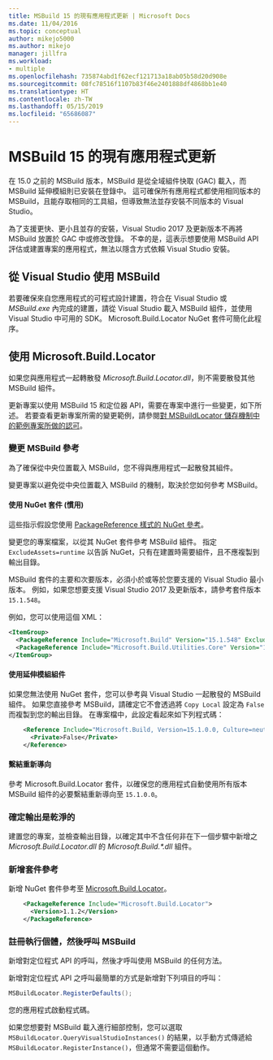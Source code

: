 ```yaml
---
title: MSBuild 15 的現有應用程式更新 | Microsoft Docs
ms.date: 11/04/2016
ms.topic: conceptual
author: mikejo5000
ms.author: mikejo
manager: jillfra
ms.workload:
- multiple
ms.openlocfilehash: 735874abd1f62ecf121713a18ab05b58d20d908e
ms.sourcegitcommit: 08fc78516f1107b83f46e2401888df4868bb1e40
ms.translationtype: HT
ms.contentlocale: zh-TW
ms.lasthandoff: 05/15/2019
ms.locfileid: "65686087"
---
```

# <a name="update-an-existing-application-for-msbuild-15"></a>MSBuild 15 的現有應用程式更新

在 15.0 之前的 MSBuild 版本，MSBuild 是從全域組件快取 (GAC) 載入，而 MSBuild 延伸模組則已安裝在登錄中。 這可確保所有應用程式都使用相同版本的 MSBuild，且能存取相同的工具組，但導致無法並存安裝不同版本的 Visual Studio。

為了支援更快、更小且並存的安裝，Visual Studio 2017 及更新版本不再將 MSBuild 放置於 GAC 中或修改登錄。 不幸的是，這表示想要使用 MSBuild API 評估或建置專案的應用程式，無法以隱含方式依賴 Visual Studio 安裝。

## <a name="use-msbuild-from-visual-studio"></a>從 Visual Studio 使用 MSBuild

若要確保來自您應用程式的可程式設計建置，符合在 Visual Studio 或 *MSBuild.exe* 內完成的建置，請從 Visual Studio 載入 MSBuild 組件，並使用 Visual Studio 中可用的 SDK。 Microsoft.Build.Locator NuGet 套件可簡化此程序。

## <a name="use-microsoftbuildlocator"></a>使用 Microsoft.Build.Locator

如果您與應用程式一起轉散發 *Microsoft.Build.Locator.dll*，則不需要散發其他 MSBuild 組件。

更新專案以使用 MSBuild 15 和定位器 API，需要在專案中進行一些變更，如下所述。 若要查看更新專案所需的變更範例，請參閱[對 MSBuildLocator 儲存機制中的範例專案所做的認可](https://github.com/Microsoft/MSBuildLocator/commits/example-updating-to-msbuild-15)。

### <a name="change-msbuild-references"></a>變更 MSBuild 參考

為了確保從中央位置載入 MSBuild，您不得與應用程式一起散發其組件。

變更專案以避免從中央位置載入 MSBuild 的機制，取決於您如何參考 MSBuild。

#### <a name="use-nuget-packages-preferred"></a>使用 NuGet 套件 (慣用)

這些指示假設您使用 [PackageReference 樣式的 NuGet 參考](https://docs.microsoft.com/nuget/consume-packages/package-references-in-project-files)。

變更您的專案檔案，以從其 NuGet 套件參考 MSBuild 組件。 指定 `ExcludeAssets=runtime` 以告訴 NuGet，只有在建置時需要組件，且不應複製到輸出目錄。

MSBuild 套件的主要和次要版本，必須小於或等於您要支援的 Visual Studio 最小版本。 例如，如果您想要支援 Visual Studio 2017 及更新版本，請參考套件版本 `15.1.548`。

例如，您可以使用這個 XML：

```xml
<ItemGroup>
  <PackageReference Include="Microsoft.Build" Version="15.1.548" ExcludeAssets="runtime" />
  <PackageReference Include="Microsoft.Build.Utilities.Core" Version="15.1.548" ExcludeAssets="runtime" />
</ItemGroup>
```

#### <a name="use-extension-assemblies"></a>使用延伸模組組件

如果您無法使用 NuGet 套件，您可以參考與 Visual Studio 一起散發的 MSBuild 組件。 如果您直接參考 MSBuild，請確定它不會透過將 `Copy Local` 設定為 `False` 而複製到您的輸出目錄。 在專案檔中，此設定看起來如下列程式碼：

```xml
    <Reference Include="Microsoft.Build, Version=15.1.0.0, Culture=neutral, PublicKeyToken=b03f5f7f11d50a3a, processorArchitecture=MSIL">
      <Private>False</Private>
    </Reference>
```

#### <a name="binding-redirects"></a>繫結重新導向

參考 Microsoft.Build.Locator 套件，以確保您的應用程式自動使用所有版本 MSBuild 組件的必要繫結重新導向至 `15.1.0.0`。

### <a name="ensure-output-is-clean"></a>確定輸出是乾淨的

建置您的專案，並檢查輸出目錄，以確定其中不含任何非在下一個步驟中新增之 *Microsoft.Build.Locator.dll* 的 *Microsoft.Build.\*.dll* 組件。

### <a name="add-package-reference"></a>新增套件參考

新增 NuGet 套件參考至 [Microsoft.Build.Locator](https://www.nuget.org/packages/Microsoft.Build.Locator/)。

```xml
    <PackageReference Include="Microsoft.Build.Locator">
      <Version>1.1.2</Version>
    </PackageReference>
```

### <a name="register-instance-before-calling-msbuild"></a>註冊執行個體，然後呼叫 MSBuild

新增對定位程式 API 的呼叫，然後才呼叫使用 MSBuild 的任何方法。

新增對定位程式 API 之呼叫最簡單的方式是新增對下列項目的呼叫：

```csharp
MSBuildLocator.RegisterDefaults();
```

您的應用程式啟動程式碼。

如果您想要對 MSBuild 載入進行細部控制，您可以選取 `MSBuildLocator.QueryVisualStudioInstances()` 的結果，以手動方式傳遞給 `MSBuildLocator.RegisterInstance()`，但通常不需要這個動作。
